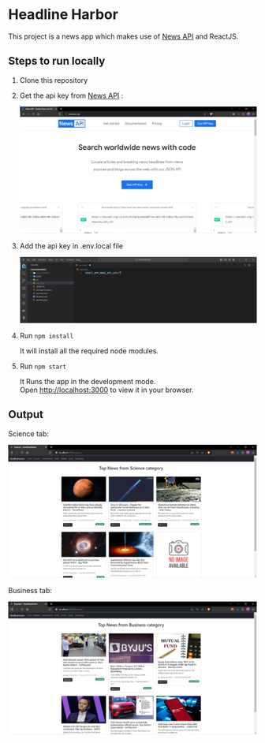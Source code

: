 # Headline Harbor

This project is a news app which makes use of [News API](https://newsapi.org/) and ReactJS.

## Steps to run locally

1. Clone this repository

2. Get the api key from [News API](https://newsapi.org/) :
   
   ![alt text](https://github.com/IshanC05/headlineharbor/blob/main/img/get_api_key.JPG " Get Api Key")
3. Add the api key in .env.local file
   
   ![alt text](https://github.com/IshanC05/headlineharbor/blob/main/img/put_api_key.JPG " Put Api Key")

4. Run `npm install`
   
    It will install all the required node modules.
   
5. Run `npm start`

    It Runs the app in the development mode.\
    Open [http://localhost:3000](http://localhost:3000) to view it in your browser.

## Output

Science tab: 

![alt text](https://github.com/IshanC05/headlineharbor/blob/main/img/science_tab.JPG "Science tab")

Business tab: 

![alt text](https://github.com/IshanC05/headlineharbor/blob/main/img/business_tab.JPG "Business tab")
